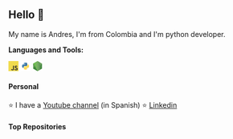 ## Hello 👋

My name is Andres, I'm from Colombia and I'm python developer.

**Languages and Tools:**  

<code><img height="20" src="https://raw.githubusercontent.com/github/explore/80688e429a7d4ef2fca1e82350fe8e3517d3494d/topics/javascript/javascript.png"></code>
<code><img height="20" src="https://raw.githubusercontent.com/github/explore/80688e429a7d4ef2fca1e82350fe8e3517d3494d/topics/python/python.png"></code>
<code><img height="20" src="https://raw.githubusercontent.com/github/explore/80688e429a7d4ef2fca1e82350fe8e3517d3494d/topics/nodejs/nodejs.png"></code>  


#### Personal

⭐ I have a [Youtube channel](https://www.youtube.com/channel/UCj5WYkcZwQSoQlOHuL_AaGQ) (in Spanish)
⭐ [Linkedin](https://www.linkedin.com/in/andres-felipe-rojas-londo%C3%B1o-4b7689161/)
#### Top Repositories